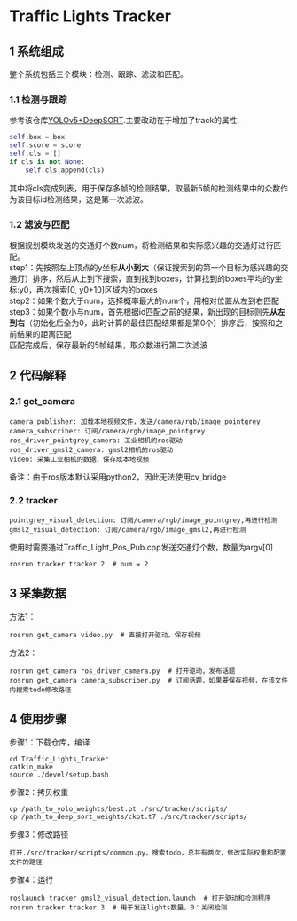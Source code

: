 # Traffic Lights Tracker
## 1 系统组成
整个系统包括三个模块：检测、跟踪、滤波和匹配。
### 1.1 检测与跟踪
参考该仓库[YOLOv5+DeepSORT](https://github.com/mikel-brostrom/Yolov5_DeepSort_Pytorch).主要改动在于增加了track的属性:
```python
self.box = box
self.score = score
self.cls = []
if cls is not None:
    self.cls.append(cls)
```
其中将cls变成列表，用于保存多帧的检测结果，取最新5帧的检测结果中的众数作为该目标id检测结果，这是第一次滤波。
### 1.2 滤波与匹配
根据规划模块发送的交通灯个数num，将检测结果和实际感兴趣的交通灯进行匹配。  
step1：先按照左上顶点的y坐标**从小到大**（保证搜索到的第一个目标为感兴趣的交通灯）排序，然后从上到下搜索，直到找到boxes，计算找到的boxes平均的y坐标:y0，再次搜索[0, y0+10]区域内的boxes  
step2：如果个数大于num，选择概率最大的num个，用相对位置从左到右匹配  
step3：如果个数小与num，首先根据id匹配之前的结果，新出现的目标则先**从左到右**（初始化后全为0，此时计算的最佳匹配结果都是第0个）排序后，按照和之前结果的距离匹配  
匹配完成后，保存最新的5帧结果，取众数进行第二次滤波
## 2 代码解释
### 2.1 get_camera
```shell
camera_publisher: 加载本地视频文件，发送/camera/rgb/image_pointgrey
camera_subscriber: 订阅/camera/rgb/image_pointgrey
ros_driver_pointgrey_camera: 工业相机的ros驱动  
ros_driver_gmsl2_camera: gmsl2相机的ros驱动
video: 采集工业相机的数据，保存成本地视频
```
备注：由于ros版本默认采用python2，因此无法使用cv_bridge
### 2.2 tracker
```shell
pointgrey_visual_detection: 订阅/camera/rgb/image_pointgrey,再进行检测
gmsl2_visual_detection: 订阅/camera/rgb/image_gmsl2,再进行检测
```
使用时需要通过Traffic_Light_Pos_Pub.cpp发送交通灯个数，数量为argv[0]
```shell
rosrun tracker tracker 2  # num = 2
```  
## 3 采集数据
方法1：
```shell
rosrun get_camera video.py  # 直接打开驱动，保存视频
```
方法2：
```shell
rosrun get_camera ros_driver_camera.py  # 打开驱动，发布话题
rosrun get_camera camera_subscriber.py  # 订阅话题，如果要保存视频，在该文件内搜索todo修改路径
```
## 4 使用步骤
步骤1：下载仓库，编译
```shell
cd Traffic_Lights_Tracker
catkin_make
source ./devel/setup.bash
```
步骤2：拷贝权重
```shell
cp /path_to_yolo_weights/best.pt ./src/tracker/scripts/
cp /path_to_deep_sort_weights/ckpt.t7 ./src/tracker/scripts/
```
步骤3：修改路径
```shell
打开./src/tracker/scripts/common.py，搜索todo，总共有两次，修改实际权重和配置文件的路径
```
步骤4：运行
```shell
roslaunch tracker gmsl2_visual_detection.launch  # 打开驱动和检测程序
rosrun tracker tracker 3  # 用于发送lights数量，0：关闭检测
```